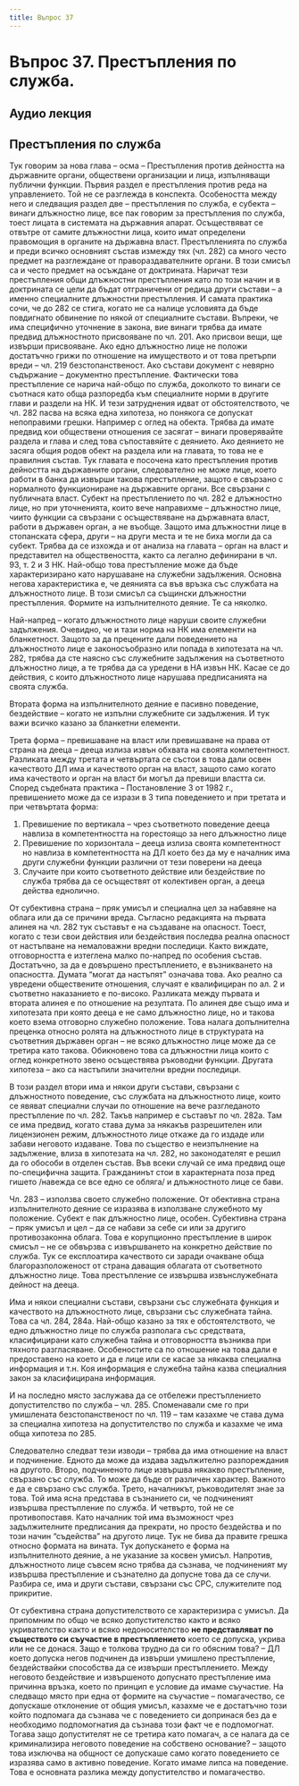 ```yaml
---
title: Въпрос 37
---
```

# **Въпрос 37. Престъпления по служба.**

## **Аудио лекция**
  <div class="ready-player-1">
        <audio crossorigin>
            <source src="https://raw.githubusercontent.com/Oredna/lexbibliothecam/main/audio/%D0%9D%D0%B0%D0%BA%D0%B0%D0%B7%D0%B0%D1%82%D0%B5%D0%BB%D0%BD%D0%BE%D0%BF%D1%80%D0%B0%D0%B2%D0%BD%D0%B8%20%D0%BD%D0%B0%D1%83%D0%BA%D0%B8/%D0%A2%D0%B5%D0%BC%D0%B0%2037.mp3" type="audio/mpeg">
        </audio>
    </div>

## **Престъпления по служба**
Тук говорим за нова глава – осма – Престъпления против дейността на държавните органи, обществени организации и лица, изпълняващи публични функции. Първия раздел е престъпления против реда на управлението. Той не се разглежда в конспекта. Особеността между него и следващия раздел две – престъпления по служба, е субекта – винаги длъжностно лице, все пак говорим за престъпления по служба, тоест лицата в системата на държавния апарат. Осъществяват се отвътре от самите длъжностни лица, които имат определени правомощия в органите на държавна власт. Престъпленията по служба и преди всичко основният състав измежду тях (чл. 282) са много често предмет на разглеждане от правораздавателните органи. В този смисъл са и често предмет на осъждане от доктрината. Наричат тези престъпления общи длъжностни престъпления като по този начин и в доктрината се цели да бъдат отграничени от редица други състави – а именно специалните длъжностни престъпления. И самата практика сочи, че до 282 се стига, когато не са налице условията да бъде повдигнато обвинение по някой от специалните състави. Въпреки, че има специфично уточнение в закона, вие винаги трябва да имате предвид длъжностното присвояване по чл. 201. Ако присвои вещи, ще извърши присвояване. Ако едно длъжностно лице не положи достатъчно грижи по отношение на имуществото и от това претърпи вреди – чл. 219 безстопанственост. Ако състави документ с невярно съдържание – документно престъпление. Фактически това престъпление се нарича най-общо по служба, доколкото то винаги се съотнася като обща разпоредба към специалните норми в другите глави и раздели на НК. И тези затруднения идват от обстоятелството, че чл. 282 пасва на всяка една хипотеза, но понякога се допускат непоправими грешки. Например с оглед на обекта. Трябва да имате предвид кои обществени отношения се засягат – винаги проверявайте раздела и глава и след това съпоставяйте с деянието. Ако деянието не засяга общия родов обект на раздела или на главата, то това не е правилния състав. Тук главата е посочена като престъпления против дейността на държавните органи, следователно не може лице, което работи в банка да извърши такова престъпление, защото е свързано с нормалното функциониране на държавните органи. Все свързани с публичната власт. Субект на престъплението по чл. 282 е длъжностно лице, но при уточненията, които вече направихме – длъжностно лице, чиито функции са свързани с осъществяване на държавната власт, работи в държавен орган, а не въобще. Защото има длъжностни лице в стопанската сфера, други – на други места и те не биха могли да са субект. Трябва да се изхожда и от анализа на главата – орган на власт и представител на обществеността, както са легално дефинирани в чл. 93, т. 2 и 3 НК. Най-общо това престъпление може да бъде характеризирано като нарушаване на служебни задължения. Основна негова характеристика е, че деянията са във връзка със службата на длъжностното лице. В този смисъл са същински длъжностни престъпления. Формите на изпълнителното деяние. Те са няколко. 

Най-напред – когато длъжностното лице наруши своите служебни задължения. Очевидно, че и тази норма на НК има елементи на бланкетност. Защото за да прецените дали поведението на длъжностното лице е законосъобразно или попада в хипотезата на чл. 282, трябва да сте наясно със служебните задължения на съответното длъжностно лице, а те трябва да са уредени в НА извън НК. Касае се до действия, с които длъжностното лице нарушава предписанията на своята служба. 

Втората форма на изпълнителното деяние е пасивно поведение, бездействие – когато не изпълни служебните си задължения. И тук важи всичко казано за бланкетни елементи. 

Трета форма – превишаване на власт или превишаване на права от страна на дееца – дееца излиза извън обхвата на своята компетентност. Разликата между третата и четвъртата се състои в това дали освен качеството ДЛ има и качеството орган на власт, защото само когато има качеството и орган на власт би могъл да превиши властта си. Според съдебната практика – Постановление 3 от 1982 г., превишението може да се изрази в 3 типа поведението и при третата и при четвъртата форма: 

1. Превишение по вертикала – чрез съответното поведение дееца навлиза в компетентността на горестоящо за него длъжностно лице
1. Превишение по хоризонтала – дееца излиза своята компетентност но навлиза в компетентността на ДЛ което без да му е началник има други служебни функции различни от тези поверени на дееца
1. Случаите при които съответното действие или бездействие по служба трябва да се осъществят от колективен орган, а дееца действа еднолично. 

От субективна страна – пряк умисъл и специална цел за набавяне на облага или да се причини вреда. Съгласно редакцията на първата алинея на чл. 282 тук съставът е на създаване на опасност. Тоест, когато с тези свои действия или бездействия последва реална опасност от настъпване на немаловажни вредни последици. Както виждате, отговорността е изтеглена малко по-напред по особения състав. Достатъчно, за да е довършено престъплението, е възникването на опасността. Думата “могат да настъпят” означава това. Ако реално са увредени обществените отношения, случаят е квалифициран по ал. 2 и съответно наказанието е по-високо. Разликата между първата и втората алинея е по отношение на резултата. По алинея две също има и хипотезата при която дееца е не само длъжностно лице, но и такова което взема отговорно служебно положение. Това налага допълнителна преценка относно ролята на длъжностното лице в структурата на съответния държавен орган – не всяко длъжностно лице може да се третира като такова. Обикновено това са длъжностни лица които с оглед конкретното звено осъществява ръководни функции. Другата хипотеза – ако са настъпили значителни вредни последици.

В този раздел втори има и някои други състави, свързани с длъжностното поведение, със службата на длъжностното лице, които се явяват специални случаи по отношение на вече разгледаното престъпление по чл. 282. Такъв например е съставът по чл. 282а. Там се има предвид, когато става дума за някакъв разрешителен или лицензионен режим, длъжностното лице откаже да го издаде или забави неговото издаване. Това по същество е неизпълнение на задължение, влиза в хипотезата на чл. 282, но законодателят е решил да го обособи в отделен състав. Във всеки случай се има предвид още по-специфична защита. Гражданинът стои в характерната поза пред гишето /навежда се все едно се обляга/ и длъжностното лице се бави. 

Чл. 283 – използва своето служебно положение. От обективна страна изпълнителното деяние се изразява в използване служебното му положение. Субект е пак длъжностно лице, особен. Субективна страна – пряк умисъл и цел – да се набави за себе си или за другиго противозаконна облага. Това е корупционно престъпление в широк смисъл – не се обвързва с извършването на конкретно действие по служба. Тук се експлоатира качеството си заради очакване обща благоразположеност от страна даващия облагата от съответното длъжностно лице. Това престъпление се извършва извънслужебната дейност на дееца. 

Има и някои специални състави, свързани със служебната функция и качеството на длъжностното лице, свързани със служебната тайна. Това са чл. 284, 284а. Най-общо казано за тях е обстоятелството, че едно длъжностно лице по служба разполага със средствата, класифицирани като служебна тайна и отговорността възниква при тяхното разгласяване. Особеностите са по отношение на това дали е предоставено на което и да е лице или се касае за някаква специална информация и т.н. Коя информация е служебна тайна казва специалния закон за класифицирана информация. 

И на последно място заслужава да се отбележи престъплението допустителство по служба – чл. 285. Споменавали сме го при умишлената безстопанственост по чл. 119 – там казахме че става дума за специална хипотеза на допустителство по служба и казахме че има обща хипотеза по 285. 

Следователно следват тези изводи – трябва да има отношение на власт и подчинение. Едното да може да издава задължително разпореждания на другото. Второ, подчиненото лице извършва някакво престъпление, свързано със служба. То може да бъде от различен характер. Важното е да е свързано със служба. Трето, началникът, ръководителят знае за това. Той има ясна представа в съзнанието си, че подчиненият извършва престъпление по служба. И четвърто, той не се противопоставя. Като началник той има възможност чрез задължителните предписания да прекрати, но просто бездейства и по този начин “съдейства” на другото лице. Тук не бива да правите грешка относно формата на вината. Тук допускането е форма на изпълнителното деяние, а не указание за косвен умисъл. Напротив, длъжностното лице съвсем ясно трябва да съзнава, че подчиненият му извършва престъпление и съзнателно да допусне това да се случи. Разбира се, има и други състави, свързани със СРС, служителите под прикритие.

От субективна страна допустителството се характеризира с умисъл. Да припомним по общо че всяко допустителство както и всяко укривателство както и всяко недоносителство **не представляват по съществото си съучастие в престъплението** което се допуска, укрива или не се донася. Защо е толкова трудно да си го обясним това? – ДЛ което допуска негов подчинен да извърши умишлено престъпление, бездействайки способства да се извърши престъплението. Между неговото бездействие и извършеното допуснато престъпление има причинна връзка, което по принцип е условие да имаме съучастие. На следващо място при една от формите на съучастие – помaгачество, се допускаше отклонение от общия умисъл, казахме че е достатъчно този който подпомага да съзнава че с поведението си допринася без да е необходимо подпомогнатия да съзнава този факт че е подпомогнат. Тогава защо допустителят не се третира като помагач, а се налага да се криминализира неговото поведение на собствено основание? – защото това изключва на общност се допускаше само когато поведението се изразява само в активно поведение. Когато имаме липса на поведение. Това е основната разлика между допустителство и помaгачество.
